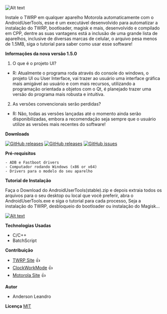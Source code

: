 ![Alt text](https://i.ibb.co/8DCdGgG/Banner.png)

Instale o TWRP em qualquer aparelho Motorola automaticamente com o AndroidUserTools, esse é um executável desenvolvido para automatizar a instalação do TWRP, bootloader, magisk e mais, desenvolvido e compilado em CPP, dentre as suas vantagens está a inclusão de uma grande lista de aparelhos, inclusive de diversas marcas de celular, o arquivo pesa menos de 1.5MB, siga o tutorial para saber como usar esse software!

**Informações da nova versão 1.5.0**

1. O que é o projeto UI?
- R: Atualmente o programa roda através do console do windows, o projeto UI ou User Interface, vai trazer ao usuário uma interface gráfica mais amigável ao usuário e com mais recursos, utilizando a programação orientada a objetos com o Qt, é planejado trazer uma versão do programa mais robusta e intuitiva.

2. As versões convencionais serão perdidas?
- R: Não, todas as versões lançadas até o momento ainda serão disponibilizadas, embora a recomendação seja sempre que o usuário utilize as versões mais recentes do software!



**Downloads**

[![GitHub releases](https://img.shields.io/badge/AndroidUT-stable-sucess)](https://github.com/AndersonLeandrog/RunTWRP/releases) [![GitHub releases](https://img.shields.io/badge/AndroidUT-beta-orange)](https://github.com/AndersonLeandrog/RunTWRP/releases) [![GitHub issues](https://img.shields.io/badge/all--ver-Onedrive-informational)](https://onedrive.live.com/?authkey=%21ABHaik5143444M4&id=C1C3CF7F2C302005%21124&cid=C1C3CF7F2C302005)


**Pré-requisitos**
```
- ADB e Fastboot drivers
- Computador rodando Windows (x86 or x64)
- Drivers para o modelo do seu aparelho
```

**Tutorial de Instalação**

Faça o Download do AndroidUserTools(stable).zip e depois extraia todos os arquivos para o seu desktop ou local que você preferir, abra o AndroidUserTools.exe e siga o tutorial para cada processo, Seja a instalação do TWRP, desbloqueio do bootloader ou instalação do Magisk...

[![Alt text](https://i.ibb.co/JsRKw0J/Sem-T-tulo.png)](https://www.youtube.com/watch?v=xGDmMr4wF7I&feature=youtu.be)


**Technologias Usadas**
- C/C++
- BatchScript



**Contribuição**
- [TWRP Site](www.twrp.me) :+1:
- [ClockWorkMode](www.adb.clockworkmod.com) :+1:
- [Motorola Site](www.motorola.com.br) :+1:


**Autor**
- Anderson Leandro  



**Licença**
[MIT](https://choosealicense.com/licenses/mit/)
